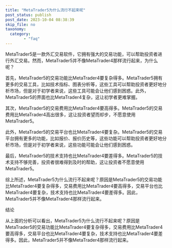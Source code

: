 ```yaml
---
title: "MetaTrader5为什么流行不起来呢"
post_status: publish
post_date: 2023-10-04 08:38:39
skip_file: no
taxonomy:
  category:
        - "faq"
---
```


MetaTrader5是一款外汇交易软件，它拥有强大的交易功能，可以帮助投资者进行外汇交易。然而，MetaTrader5并不像MetaTrader4那样流行起来，为什么呢？

首先，MetaTrader5的交易功能比MetaTrader4要复杂得多。MetaTrader5拥有更多的交易工具，比如技术指标、图表分析等，这些工具可以帮助投资者更好地分析市场，但是对于初学者来说，这些工具可能会让他们感到困惑。此外，MetaTrader5的界面也比MetaTrader4复杂，这让初学者更难掌握。

其次，MetaTrader5的交易费用比MetaTrader4要高得多。MetaTrader5的交易费用比MetaTrader4高出很多，这让投资者望而却步，不愿意使用MetaTrader5。

此外，MetaTrader5的交易平台也比MetaTrader4要复杂。MetaTrader5的交易平台拥有更多的功能，比如报价、报价历史等，这些功能可以帮助投资者更好地分析市场，但是对于初学者来说，这些功能可能会让他们感到困惑。

最后，MetaTrader5的技术支持也比MetaTrader4要差得多。MetaTrader5的技术支持不够完善，投资者很难得到及时的帮助，这让投资者不愿意使用MetaTrader5。

综上所述，MetaTrader5为什么流行不起来呢？原因是MetaTrader5的交易功能比MetaTrader4要复杂得多，交易费用比MetaTrader4要高得多，交易平台也比MetaTrader4要复杂，技术支持也比MetaTrader4要差得多。因此，MetaTrader5并不像MetaTrader4那样流行起来。

结论

从上面的分析可以看出，MetaTrader5为什么流行不起来呢？原因是MetaTrader5的交易功能比MetaTrader4要复杂得多，交易费用比MetaTrader4要高得多，交易平台也比MetaTrader4要复杂，技术支持也比MetaTrader4要差得多。因此，MetaTrader5并不像MetaTrader4那样流行起来。
